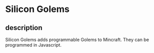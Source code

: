 Silicon Golems
========================

description
------------------------
Silicon Golems adds programmable Golems to Mincraft. They can be programmed in Javascript.
